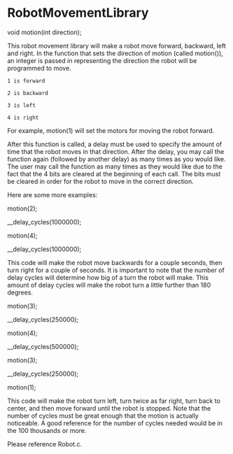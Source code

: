 RobotMovementLibrary
====================

void motion(int direction);

This robot movement library will make a robot move forward, backward, left and right.
In the function that sets the direction of motion (called motion()), an integer is passed in representing the direction the robot will be programmed to move.
 
 
    1 is forward
    
    2 is backward
    
    3 is left
    
    4 is right
    
    
    
For example, 
    motion(1) will set the motors for moving the robot forward. 
    
After this function is called, a delay must be used to specify the amount of time that the robot moves in that direction.
After the delay, you may call the function again (followed by another delay) as many times as you would like. 
The user may call the function as many times as they would like due to the fact that the 4 bits are cleared at the beginning of each call.
The bits must be cleared in order for the robot to move in the correct direction.

Here are some more examples:

motion(2);

__delay_cycles(1000000);

motion(4);

__delay_cycles(1000000);


This code will make the robot move backwards for a couple seconds, then turn right for a couple of seconds.
It is important to note that the number of delay cycles will determine how big of a turn the robot will make.
This amount of delay cycles will make the robot turn a little further than 180 degrees.

motion(3);

__delay_cycles(250000);

motion(4);

__delay_cycles(500000);

motion(3);

__delay_cycles(250000);

motion(1);


This code will make the robot turn left, turn twice as far right, turn back to center, and then move forward until the robot is stopped. 
Note that the number of cycles must be great enough that the motion is actually noticeable. A good reference for the number of cycles needed would be in the 100 thousands or more.


Please reference Robot.c.
